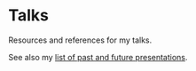 # Talks

Resources and references for my talks.

See also my [list of past and future presentations](https://claremacrae.co.uk/conferences/presentations.html).
